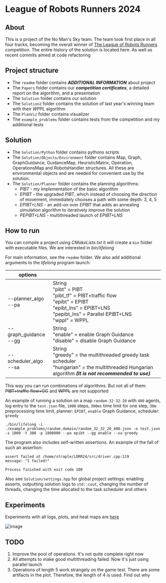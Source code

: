 # League of Robots Runners 2024

## About
This is a project of the No Man's Sky team. The team took first place in all four tracks, becoming the overall winner of [The League of Robots Runners](http://www.leagueofrobotrunners.org/) competition. The entire history of the solution is located here. As well as recent commits aimed at code refactoring

## Project structure

* The `readme` folder contains ***ADDITIONAL INFORMATION*** about project
* The `Papers` folder contains our ***competition certificates***, a detailed report on the algorithm, and a presentation
* The `Solution` folder contains our solution
* The `Solution2` folder contains the solution of last year's winning team with their *WPPL* algorithm
* The `PlanViz` folder contains visualizer
* The `example_problems` folder contains tests from the competition and my additional tests

## Solution

* The `Solution/Python` folder contains pythons scripts
* The `Solution/Objects/Environment` folder contains Map, Graph, GraphGuidance, GuidanceMap, HeuristicMatrix, Operation, OperationsMap and RobotsHandler structures. All these are environmental objects and are needed for convenient use by the solution. 
* The `Solution/Planner` folder contains the planning algorithms: 
  - *PIBT* - my implementation of the basic algorithm
  - *EPIBT* - the upgraded *PIBT*, which instead of choosing the direction of movement, immediately chooses a path with some depth: 3, 4, 5
  - *EPIBT+LNS* - an add-on over *EPIBT* that adds an annealing simulation algorithm to iteratively improve the solution
  - *PEPIBT+LNS* - multithreaded launch of *EPIBT+LNS*

## How to run

You can compile a project using *CMakeLists.txt* it will create a `bin` folder with executable files. We are interested in *bin/lifelong*

For main information, see the `readme` folder. We also add additional arguments to the *lifelong* program launch:

| options                        |                                                                                                                                                                                      |
|--------------------------------|--------------------------------------------------------------------------------------------------------------------------------------------------------------------------------------|
| --planner_algo <br /> --pa     | String <br /> "pibt" = PIBT <br /> "pibt_tf" = PIBT+traffic flow <br /> "epibt" = EPIBT <br /> "epibt_lns" = EPIBT+LNS <br /> "pepibt_lns" = Parallel EPIBT+LNS <br /> "wppl" = WPPL |
| --graph_guidance <br /> --gg   | String <br /> "enable" = enable Graph Guidance <br /> "disable" = disable Graph Guidance                                                                                             |
| --scheduler_algo <br /> --sa   | String <br /> "greedy" = the multithreaded greedy task scheduler <br /> "hungarian" = the multithreaded Hungarian algorithm ***(It is not recommended to use)***                     |

This way you can run combinations of algorithms. But not all of them: ~~PIBT+traffic flow+GG~~ and ~~WPPL~~ are not supported


An example of running a solution on a map `random-32-32-20` with `400` agents, log entry to the `test.json` file, `1000` steps, `300ms` time limit for one step, `30m` preprocessing time limit, planner: `EPIBT`, `enable` Graph Guidance, scheduler: `greedy`
```
./bin/lifelong -i ./example_problems/random.domain/random_32_32_20_400.json -o test.json -s 1000 -t 300 -p 1800000 --pa epibt --gg enable --sa greedy
```

The program also includes self-written assertions. An example of the fall of such an assertion:
```
assert failed at /home/straple/LORR24/src/driver.cpp:119
message: "I failed!"

Process finished with exit code 100
```

Also see `Solution/settings.hpp` for global project settings: enabling asserts, outputting solution logs to `std::cout`, changing the number of threads, changing the time allocated to the task scheduler and others

## Experiments

Experiments with all logs, plots, and heat maps are [here](https://github.com/Straple/LORR24_experiments)

![image](https://github.com/user-attachments/assets/b13368eb-dae7-4a36-8319-805637963a84)

## TODO
1) Improve the pool of operations. It's not quite complete right now
2) All attempts to make good multithreading failed. Now it's just using parallel launch
3) Operations of length 5 work strangely on the game test. There are some artifacts in the plot. Therefore, the length of 4 is used. Find out why
